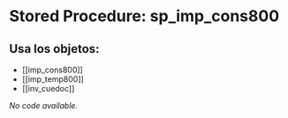 # Stored Procedure: sp_imp_cons800

## Usa los objetos:
- [[imp_cons800]]
- [[imp_temp800]]
- [[inv_cuedoc]]

*No code available.*
